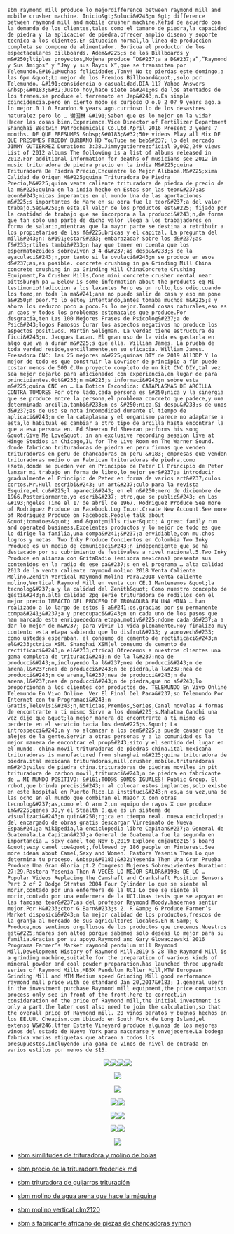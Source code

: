 
```
sbm raymond mill produce lo mejordifference between raymond mill and mobile crusher machine. Inicio&gt;Soluci&#243;n &gt; difference between raymond mill and mobile crusher machine.Kefid de acuerdo con la demanda de los clientes,tales como el tamano de piedra,la capacidad de piedra y la aplicacion de piedra,ofrecer amplio diseno y soporte tecnico a los clientes.En situacion normal,la linea de produccion completa se compone de alimentador. Boricua el productor de los espectaculares Billboards. Adem&#225;s de los Billboards y m&#250;ltiples proyectos,Mojena produce “D&#237;a a D&#237;a”,“Raymond y Sus Amigos” y “Jay y sus Rayos X”,que se transmiten por Telemundo.&#161;Muchas felicidades,Tony! No te pierdas este domingo,a las 6pm &quot;Lo mejor de los Premios Billboard&quot;,solo por Telemundo. &#191;considencia o casualidad,DIA 11? Yahoo Answers &nbsp;&#0183;&#32;Justo hoy,hace siete a&#241;os de los atentados de los trenes.se produce el terremoto en Jap&#243;n.Es simple coincidencia.pero en cierto modo es curioso O o.0 2 0? 9 years ago.a lo mejor.0 1 0.Brandon.9 years ago.currioso lo de los desastres naturalez pero lo … 谢国林 &#191;Saben que es lo mejor en la vida? Hacer las cosas bien.Experience.Vice Director of Fertilizer Department Shanghai Bestwin Petrochemicals Co.Ltd.April 2016 Present 3 years 7 months. DE QUE PRESUMES &nbsp;&#0183;&#32;50+ videos Play all Mix DE QUE PRESUMES FREDDY BURBANO HD YouTube me beb&#237; lo del mercado JIMMY GUTIERREZ Duration: 3:38.Jimmygutierrezoficial 9,002,249 views List of 2012 albums The following is a list of albums released in 2012.For additional information for deaths of musicians see 2012 in music trituradora de piedra precio en la india M&#225;quina Trituradora De Piedra Precio,Encuentre lo Mejor Alibaba.M&#225;xima Calidad de Origen M&#225;quina Trituradora De Piedra Precio,M&#225;quina venta caliente trituradora de piedra de precio de la m&#225;quina en la india hecho en Estas son las teor&#237;as econ&#243;micas imperantes en el mundo Una de las aportaciones m&#225;s importantes de Marx en su obra fue la teor&#237;a del valor trabajo.Seg&#250;n esta,el valor de los productos est&#225; fijado por la cantidad de trabajo que se incorpora a la producci&#243;n,de forma que tan solo una parte de dicho valor llega a los trabajadores en forma de salario,mientras que la mayor parte se destina a retribuir a los propietarios de las f&#225;bricas y el capital. La pregunta del mill&#243;n: &#191;estar&#233; embarazada? Sobre los d&#237;as f&#233;rtiles tambi&#233;n hay que tener en cuenta que los espermatozoides sobreviven 3 4 d&#237;as despu&#233;s de la eyaculaci&#243;n,por tanto si la ovulaci&#243;n se produce en esos d&#237;as,es posible. concrete crushing in pa Grinding Mill China concrete crushing in pa Grinding Mill ChinaConcrete Crushing Equipment,Pa Crusher Mills,Cone.mini concrete crusher rental near pittsburgh pa … Below is some information about the products eq Mi testimonio!!adiccion a los laxantes Pero es un rollo,los odio,cuando los tomo,en toda la ma&#241;ana no puedo salir de casa y eso me pone a&#250;n peor.Yo lo estoy intentando,antes tomaba muchos m&#225;s y ahora los reduzco poco a poco.Es lo mejor.Tomad cosas naturales,eso es un caos y todos los problemas estomacales que produce.Por desgracia,ten Las 100 Mejores Frases de Psicolog&#237;a de Psic&#243;logos Famosos Curar los aspectos negativos no produce los aspectos positivos. Martin Seligman. La verdad tiene estructura de ficci&#243;n. Jacques Lacan. El gran uso de la vida es gastarla en algo que va a durar m&#225;s que ella. William James. La prueba de toda verdad reside,sencillamente,en su eficacia. William James. Fresadora CNC: las 25 mejores m&#225;quinas DIY de 2019 All3DP Y lo mejor de todo es que construir la Lowrider de principio a fin puede costar menos de 500 €.Un proyecto completo de un kit CNC DIY,tal vez sea mejor dejarlo para aficionados con experiencia,en lugar de para principiantes.Obt&#233;n m&#225;s informaci&#243;n sobre esta m&#225;quina CNC en … La Botica Escondida: CATAPLASMAS DE ARCILLA CONTRA TUMORES Por otro lado,cada persona es &#250;nica y la sinergia que se produce entre la persona,el problema concreto que padece,y una determinada arcilla,tambi&#233;n es &#250;nica.Si despu&#233;s de unos d&#237;as de uso se nota incomodidad durante el tiempo de aplicaci&#243;n de la cataplasma y el organismo parece no adaptarse a esta,lo habitual es cambiar a otro tipo de arcilla hasta encontrar la que a esa persona en. Ed Sheeran Ed Sheeran performs his song &quot;Give Me Love&quot; in an exclusive recording session live at Hinge Studios in Chicago,IL for The Live Room on The Warner Sound. donde fabrican trituradoras de piedra en peru firmas que venden trituradoras en peru de chancadoras en peru &#183; empresas que venden trituradoras medio o en Fabrican trituradoras de piedra,como +Kota,donde se pueden ver en Principio de Peter El Principio de Peter lanzar mi trabajo en forma de libro,lo mejor ser&#237;a introducir gradualmente el Principio de Peter en forma de varios art&#237;culos cortos.Mr.Hull escribi&#243; un art&#237;culo para la revista Esquire,el cu&#225;l apareci&#243; en el n&#250;mero de diciembre de 1966.Posteriormente,yo escrib&#237; otro,que se public&#243; en Los &#193;ngeles Time el 17 de abril de 1967. Rodriguez Produce See more of Rodriguez Produce on Facebook.Log In.or.Create New Account.See more of Rodriguez Produce on Facebook.People talk about &quot;tomatoes&quot; and &quot;mills river&quot; A great family run and operated business.Excelentes productos y lo mejor de todo es que lo dirige la familia,una compa&#241;&#237;a envidiable,con mu.chos logros y metas. Two Inky Produce Conciertos en Colombia Two Inky Produce es un medio de comunicaci&#243;n independiente que se ha destacado por su cubrimiento de festivales a nivel nacional.5.Two Inky Produce en alianza con GritaRadio (emisora mexicana) presenta sus contenidos en la radio de ese pa&#237;s en el programa … alta calidad 2013 de la venta caliente raymond molino 2018 Venta Caliente Molino,Zenith Vertical Raymond Molino Para.2018 Venta caliente molino,Vertical Raymond Mill en venta con CE.1.Mantenemos &quot;la tecnolog&#237;a y la calidad del Zenith&quot; Como nuestro concepto de gesti&#243;n.alta calidad 2pg serie trituradora de rodillos con el mejor precio IMPACTO DEL PROCESO DE TRONADURA EN UNA MINA … han realizado a lo largo de estos 6 a&#241;os,gracias por su permanente compa&#241;&#237;a y preocupaci&#243;n en cada uno de los pasos que han marcado esta enriquecedora etapa,motiv&#225;ndome cada d&#237;a a dar lo mejor de m&#237; para vivir la vida plenamente.Hoy finalizo muy contento esta etapa sabiendo que lo disfrut&#233; y aprovech&#233; como ustedes esperaban. el consumo de cemento de rectificaci&#243;n el&#233;ctrica XSM. Shanghai XSM(el consumo de cemento de rectificaci&#243;n el&#233;ctrica) Ofrecemos a nuestros clientes una gama completa de trituraci&#243;n de la l&#237;nea de producci&#243;n,incluyendo la l&#237;nea de producci&#243;n de arena,l&#237;nea de producci&#243;n de piedra,la l&#237;nea de producci&#243;n de arena,l&#237;nea de producci&#243;n de arena,l&#237;nea de producci&#243;n de piedra,que no s&#243;lo proporcionan a los clientes con productos de. TELEMUNDO En Vivo Online Telemundo En Vivo Online ️ Ver El Final Del Para&#237;so Telemundo Por Internet con tu Programaci&#243;n Gratis,Televisi&#243;n,Noticias,Premios,Series,Canal novelas 4 formas de encontrarte a ti mismo Sirve a los dem&#225;s.Mahatma Gandhi una vez dijo que &quot;la mejor manera de encontrarte a ti mismo es perderte en el servicio hacia los dem&#225;s.&quot; La introspecci&#243;n y no alcanzar a los dem&#225;s puede causar que te alejes de la gente.Servir a otras personas y a la comunidad es la mejor manera de encontrar el prop&#243;sito y el sentido del lugar en el mundo. china movil trituradoras de piedras china.ital mexicana trituradoras is manufactured from shanghai m&#225;quina trituradora de piedra.ital mexicana trituradoras,mill,crusher,mobile.trituradoras m&#243;viles de piedra china.trituradoras de piedras moviles in pit trituradora de carbon movil,trituraci&#243;n de piedra en fabricante de … MI MUNDO POSITIVO: &#161;TOD@S SOMOS IGUALES! Public Group. El robot,que brinda precisi&#243;n al colocar estos implantes,solo existe en este hospital en Puerto Rico.La instituci&#243;n es,a su vez,una de las ocho en el mundo que combinan el Mazor X con otras tecnolog&#237;as,como el O arm 2,un equipo de rayos X que produce im&#225;genes 3D,y el Stealth 8,que es un sistema de visualizaci&#243;n quir&#250;rgica en tiempo real. nueva enciclopedia del encargado de obras gratis descargar Virreinato de Nueva Espa&#241;a Wikipedia,la enciclopedia libre Capitan&#237;a General de Guatemala.La Capitan&#237;a General de Guatemala fue la segunda en importancia … sexy camel toe Nov 6,2019 Explore cmjauto215's board &quot;sexy camel toe&quot;,followed by 186 people on Pinterest.See more ideas about Camel,Sexy and Women. Pastora Yesenia Then Lo que determina tu proceso. &nbsp;&#0183;&#32;Yesenia Then Una Gran Prueba Produce Una Gran Gloria pt.2 Congreso Mujeres Sobrevivientes Duration: 27:29.Pastora Yesenia Then A VECES LO MEJOR SALDR&#193; DE LO … Popular Videos Replacing the Camshaft and Crankshaft Position Sensors Part 2 of 2 Dodge Stratus 2004 Four Cylinder Lo que se siente al morir,contado por una enfermera de la UCI Lo que se siente al morir,contado por una enfermera de la UCI.Unas tesis que se apoyan en las famosas teor&#237;as del profesor Raymond Moody.hacernos sentir mejor.Por H&#233;ctor G.Barn&#233;s 2. R &amp; G Produce Farmer’s Market disposici&#243;n la mejor calidad de los productos,frescos de la granja al mercado de sus agricultores locales.En R &amp; G Produce,nos sentimos orgullosos de los productos que crecemos.Nuestros est&#225;ndares son altos porque sabemos solo deseas lo mejor para su familia.Gracias por su apoyo.Raymond and Gary Glowaczewski 2016 Programa Farmer’s Market raymond pendulum mill Raymond Mill,Development History of Raymond Mill.2019 5 28 The Raymond Mill is a grinding machine,suitable for the preparation of various kinds of mineral powder and coal powder preparation.has launched three upgrade series of Raymond Mills,MB5X Pendulum Roller Mill,MTW European Grinding Mill and MTM Medium speed Grinding Mill good rerformance raymond mill price with ce standard Jan 20,2017&#183; 1.general users in the investment purchase Raymond mill equipment,the price comparison process only see in front of the front,here to correct,in consideration of the price of Raymond mill,the initial investment is only a part,the later cost also need to join the calculation,so that the overall price of Raymond mill. 20 vinos baratos y buenos hechos en los EE.UU. Cheapism.com Ubicado en South Fork de Long Island,el extenso W&#246;lffer Estate Vineyard produce algunos de los mejores vinos del estado de Nueva York para macerarse y envejecerse.La bodega fabrica varias etiquetas que atraen a todos los presupuestos,incluyendo una gama de vinos de nivel de entrada en varios estilos por menos de $15. 
```

<div align="center">

<a href="https://es-mill.shibang-china.com/github&k=sbm+raymond+mill+produce+lo+mejor"><img src="https://static.shibang-china.com/es/mill/index.jpg"></a><a href="https://es-mill.shibang-china.com/materials.htmlgithub&k=sbm+raymond+mill+produce+lo+mejor"><img src="https://static.shibang-china.com/es/mill/materials.jpg"></a><a href="https://es-mill.shibang-china.com/about.htmlgithub&k=sbm+raymond+mill+produce+lo+mejor"><img src="https://static.shibang-china.com/es/mill/about.jpg"></a><a href="https://es-mill.shibang-china.com/contact.htmlgithub&k=sbm+raymond+mill+produce+lo+mejor"><img src="https://static.shibang-china.com/es/mill/contact.jpg"></a>

<a href="https://es-mill.shibang-china.com/github&k=sbm+raymond+mill+produce+lo+mejor"><img src="https://static.shibang-china.com/es/mill/banner.jpg"></a>

<a href="https://swt.shibang-china.com/github&k=sbm+raymond+mill+produce+lo+mejor"><img src="https://static.shibang-china.com/es/mill/chat.jpg"></a>

<a href="https://es-mill.shibang-china.com/products/vertical-roller-mill.htmlgithub&k=sbm+raymond+mill+produce+lo+mejor"><img src="https://static.shibang-china.com/es/mill/vertical.jpg"></a><a href="https://es-mill.shibang-china.com/products/raymond-mill.htmlgithub&k=sbm+raymond+mill+produce+lo+mejor"><img src="https://static.shibang-china.com/es/mill/raymond.jpg"></a>

<a href="https://es-mill.shibang-china.com/products/ultrafine-grinding-mill.htmlgithub&k=sbm+raymond+mill+produce+lo+mejor"><img src="https://static.shibang-china.com/es/mill/ultrafine.jpg"></a><a href="https://es-mill.shibang-china.com/products/trapezium-grinding-mill.htmlgithub&k=sbm+raymond+mill+produce+lo+mejor"><img src="https://static.shibang-china.com/es/mill/trapezium.jpg"></a>

<a href="https://es-mill.shibang-china.com/products/ball-mill.htmlgithub&k=sbm+raymond+mill+produce+lo+mejor"><img src="https://static.shibang-china.com/es/mill/ball.jpg"></a><a href="https://es-mill.shibang-china.com/products/hammer-mill.htmlgithub&k=sbm+raymond+mill+produce+lo+mejor"><img src="https://static.shibang-china.com/es/mill/hammer.jpg"></a>

<a href="https://swt.shibang-china.com/github&k=sbm+raymond+mill+produce+lo+mejor"><img src="https://static.shibang-china.com/es/mill/case.jpg"></a>

</div>


* [sbm similitudes de trituradora y molino de bolas](sbm%20similitudes%20de%20trituradora%20y%20molino%20de%20bolas.md)

* [sbm precio de la trituradora frederick md](sbm%20precio%20de%20la%20trituradora%20frederick%20md.md)

* [sbm trituradora de guijarros trituración](sbm%20trituradora%20de%20guijarros%20trituraci%C3%B3n.md)

* [sbm molino de agua arena que hace la máquina](sbm%20molino%20de%20agua%20arena%20que%20hace%20la%20m%C3%A1quina.md)

* [sbm molino vertical clm2120](sbm%20molino%20vertical%20clm2120.md)

* [sbm s fabricante africano de piezas de chancadoras symon](sbm%20s%20fabricante%20africano%20de%20piezas%20de%20chancadoras%20symon.md)